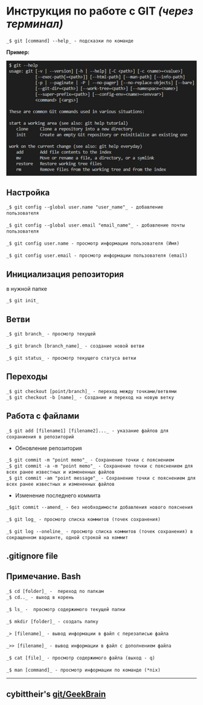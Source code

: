 # Инструкция по работе с GIT _(через терминал)_ 


```
_$ git [command] --help_ - подсказки по команде
```

**Пример:**

![git help example](git_help_example.jpg)
## Настройка


```
_$ git config --global user.name "user_name"_ - добавление пользователя

_$ git config --global user.email "email_name"_ - добавление почты пользователя

_$ git config user.name - просмотр информации пользователя (Имя)

_$ git config user.email - просмотр информации пользователя (email)
```

## Инициализация репозитория

в нужной папке 

```
_$ git init_
```

## Ветви

```
_$ git branch_ - просмотр текущей

_$ git branch [branch_name]_ - создание новой ветви

_$ git status_ - просмотр текущего статуса ветки
```

## Переходы 

```
_$ git checkout [point/branch]_ - переход между точками/ветвями
_$ git checkout -b [name]_ - Создание и переход на новую ветку
```

## Работа с файлами

```
_$ git add [filename1] [filename2]..._ - указание файлов для сохраниения в репозиторий
```

* Обновление репозитория

```
_$ git commit -m "point memo"_ - Сохранение точки с пояснением
_$ git commit -a -m "point memo"_ - Сохранение точки с пояснением для всех ранее известных и измененных файлов
_$ git commit -am "point message"_ - Сохранение точки с пояснением для всех ранее известных и измененных файлов
```

* Изменение последнего коммита

```
_$git commit --amend_ - без необходимости добавления нового пояснения

_$ git log_ - просмотр списка коммитов (точек сохранения)

_$ git log --oneline_ - просмотр списка коммитов (точек сохранения) в сокращенном варианте, одной строкой на коммит
```

## .gitignore file ##

## Примечание. Bash ##

```
_$ cd [folder]_ -  переход по папкам
_$ cd.._ - выход в корень

_$ ls_ -  просмотр содержимого текущей папки

_$ mkdir [folder]_ - создать папку

_> [filename]_ - вывод информации в файл с перезаписью файла

_>> [filename]_ - вывод информации в файл с дополнением файла

_$ cat [file]_ - просмотр содержимого файла (выход - q)

_$ man [command]_ - просмотр информации по команде (*nix)
```


---
cybittheir's **[git/GeekBrain](https://github.com/cybittheir/GBHW/)**
---
